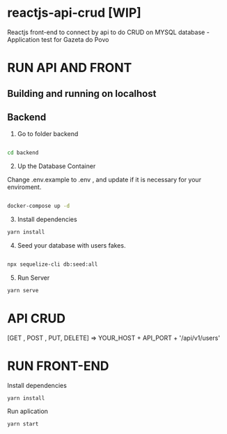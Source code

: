 # reactjs-api-crud [WIP]

Reactjs front-end to connect by api to do CRUD on MYSQL database - Application test for Gazeta do Povo

# RUN API AND FRONT

## Building and running on localhost

## Backend

1. Go to folder backend

```sh

cd backend

```

2. Up the Database Container

Change .env.example to .env , and update if it is necessary for your enviroment.

```sh

docker-compose up -d

```

3. Install dependencies

```sh
yarn install
```

4. Seed your database with users fakes.

```sh

npx sequelize-cli db:seed:all

```

5. Run Server

```sh
yarn serve
```

# API CRUD

[GET , POST , PUT, DELETE] => YOUR_HOST + API_PORT + '/api/v1/users'

# RUN FRONT-END

Install dependencies

```sh
yarn install
```

Run aplication

```sh
yarn start
```
